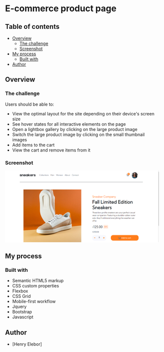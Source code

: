 # E-commerce product page

## Table of contents

- [Overview](#overview)
  - [The challenge](#the-challenge)
  - [Screenshot](#screenshot)
- [My process](#my-process)
  - [Built with](#built-with)
- [Author](#author)


## Overview

### The challenge

Users should be able to:

- View the optimal layout for the site depending on their device's screen size
- See hover states for all interactive elements on the page
- Open a lightbox gallery by clicking on the large product image
- Switch the large product image by clicking on the small thumbnail images
- Add items to the cart
- View the cart and remove items from it

### Screenshot

![](./shoe_ecommerce.png)

## My process

### Built with

- Semantic HTML5 markup
- CSS custom properties
- Flexbox
- CSS Grid
- Mobile-first workflow
- Jquery
- Bootstrap
- Javascript

## Author

- [Henry Elebor]
